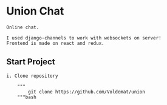 # Union Chat

    Online chat.

    I used django-channels to work with websockets on server!
    Frontend is made on react and redux.


## Start Project
    
    i. Clone repository

        """
            git clone https://github.com/Voldemat/union 
        """bash